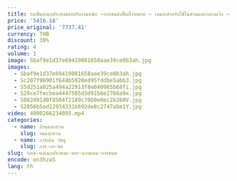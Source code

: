 ```yaml
---
title: รถเข็นอเนกประสงค์สําหรับงานหนัก –การขนส่งฟืนที่ง่ายดาย – เหมาะสําหรับใช้ในสวนและกลางแจ้ง – ทนทานและง่ายต่อการขับเคลื่อนด้วยตนเอง
price: '5416.18'
price_original: '7737.41'
currency: THB
discount: 30%
rating: 4
volume: 1
image: Sbaf9e1d37e69419081658aae39ce0b3ah.jpg
images:
  - Sbaf9e1d37e69419081658aae39ce0b3ah.jpg
  - Sc207f98901f644b5920ed95fddbe5abb3.jpg
  - S5d251a025a494a22913f8e040965b68fi.jpg
  - S29ce7fecbea4447585d3d91b6e2766a9x.jpg
  - S882d91d0f8504f2189c70b0e0ec2b260V.jpg
  - S2856b5ed12934331b692de8c2747abe1Y.jpg
video: 4000266234895.mp4
categories:
  - name: บ้านและสวน
    slug: านและสวน
  - name: การ์เด้น วัสดุ
    slug: การ-เด-สด
slug: รถเข-นอเนกประสงค-าหร-บงานหน-การขนส
encode: on3hzaS
lang: th
---
```

  